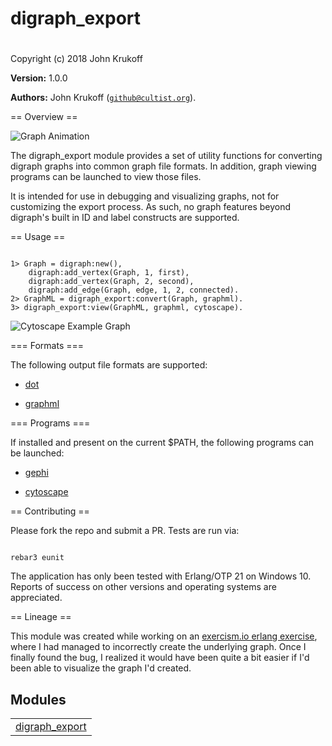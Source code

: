

# digraph_export #

Copyright (c) 2018 John Krukoff

__Version:__ 1.0.0

__Authors:__ John Krukoff ([`github@cultist.org`](mailto:github@cultist.org)).

== Overview ==

![Graph Animation](graph.gif)

The digraph_export module provides a set of utility functions for converting
digraph graphs into common graph file formats. In addition, graph viewing
programs can be launched to view those files.

It is intended for use in debugging and visualizing graphs, not for
customizing the export process. As such, no graph features beyond digraph's
built in ID and label constructs are supported.

== Usage ==

```

1> Graph = digraph:new(),
    digraph:add_vertex(Graph, 1, first),
    digraph:add_vertex(Graph, 2, second),
    digraph:add_edge(Graph, edge, 1, 2, connected).
2> GraphML = digraph_export:convert(Graph, graphml).
3> digraph_export:view(GraphML, graphml, cytoscape).
```

![Cytoscape Example Graph](usage.png)

=== Formats ===

The following output file formats are supported:

* [dot](http://www.graphviz.org/doc/info/lang.md)

* [graphml](http://graphml.graphdrawing.org/)


=== Programs ===

If installed and  present on the current $PATH, the following programs can be
launched:

* [gephi](https://gephi.org/)

* [cytoscape](https://cytoscape.org/)


== Contributing ==

Please fork the repo and submit a PR. Tests are run via:

```

rebar3 eunit
```

The application has only been tested with Erlang/OTP 21 on Windows 10. Reports
of success on other versions and operating systems are appreciated.

== Lineage ==

This module was created while working on an [exercism.io
erlang exercise](https://exercism.io/tracks/erlang/exercises/connect/solutions/caf32f0478c442dcb4e77db024c5d375), where I had managed to incorrectly create the underlying
graph. Once I finally found the bug, I realized it would have been quite a bit
easier if I'd been able to visualize the graph I'd created.


## Modules ##


<table width="100%" border="0" summary="list of modules">
<tr><td><a href="http://github.com/jkrukoff/digraph_export/blob/master/doc/digraph_export.md" class="module">digraph_export</a></td></tr></table>

